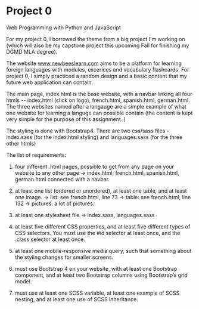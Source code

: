# Project 0

Web Programming with Python and JavaScript

For my project 0, I borrowed the theme from a big project I'm working on (which will also be my capstone project this upcoming Fall for finishing my DGMD MLA degree).

The website www.newbeeslearn.com aims to be a platform for learning foreign languages with modules, excerices and vocabulary flashcards. For project 0, I simply practiced a random design and a basic content that my future web application can contain.

The main page, index.html is the base website, with a navbar linking all four htmls -- index.html (click on logo), french.html, spanish.html, german.html. The three websites named after a langauge are a simple example of what one website for learning a languge can possible contain (the content is kept very simple for the purpose of this assignment..)

The styling is done with Bootstrap4. There are two css/sass files - index.sass (for the index.html styling) and languages.sass (for the three other htmls)

The list of requirements:
1) four different .html pages, possible to get from any page on your website to any other page
-> index.html, french.html, spanish.html, german.html connected with a navbar.

2) at least one list (ordered or unordered), at least one table, and at least one image.
-> list: see french.html, line 73
-> table: see french.html, line 132
-> pictures: a lot of pictures..

3) at least one stylesheet file
-> index.sass, languages.sass

4) at least five different CSS properties, and at least five different types of CSS selectors. You must use the #id selector at least once, and the .class selector at least once.

5) at least one mobile-responsive media query, such that something about the styling changes for smaller screens.

6) must use Bootstrap 4 on your website, with at least one Bootstrap component, and at least two Bootstrap columns  using Bootstrap’s grid model.


7) must use at least one SCSS variable, at least one example of SCSS nesting, and at least one use of SCSS inheritance.
